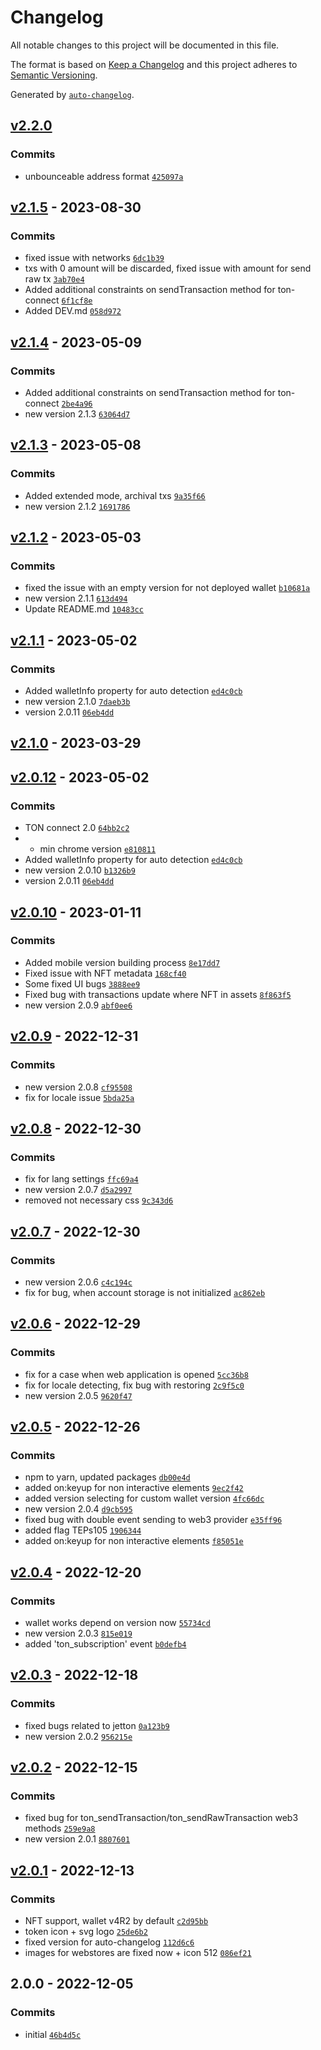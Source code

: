 # Changelog

All notable changes to this project will be documented in this file.

The format is based on [Keep a Changelog](https://keepachangelog.com/en/1.0.0/)
and this project adheres to [Semantic Versioning](https://semver.org/spec/v2.0.0.html).

Generated by [`auto-changelog`](https://github.com/CookPete/auto-changelog).

## [v2.2.0](https://github.com/xtonwallet/web-extension/compare/v2.1.5...v2.2.0)

### Commits

- unbounceable address format [`425097a`](https://github.com/xtonwallet/web-extension/commit/425097ac5e45e625ec34c497e6b0ac4c4b00c7d9)

## [v2.1.5](https://github.com/xtonwallet/web-extension/compare/v2.1.4...v2.1.5) - 2023-08-30

### Commits

- fixed issue with networks [`6dc1b39`](https://github.com/xtonwallet/web-extension/commit/6dc1b39378f7fec0868d9377b4439435ae9f90e0)
- txs with 0 amount will be discarded, fixed issue with amount for send raw tx [`3ab70e4`](https://github.com/xtonwallet/web-extension/commit/3ab70e4071aaa2ba85d94699a17e607a1ea17882)
- Added additional constraints on sendTransaction method for ton-connect [`6f1cf8e`](https://github.com/xtonwallet/web-extension/commit/6f1cf8e903b0b7dd6efb401f92381aaef3f21f19)
- Added DEV.md [`058d972`](https://github.com/xtonwallet/web-extension/commit/058d972f05a5232edf16a6acd472463c8162fd33)

## [v2.1.4](https://github.com/xtonwallet/web-extension/compare/v2.1.3...v2.1.4) - 2023-05-09

### Commits

- Added additional constraints on sendTransaction method for ton-connect [`2be4a96`](https://github.com/xtonwallet/web-extension/commit/2be4a96fcd7ef2c612c2474e4f1b29eb0ab0e58d)
- new version 2.1.3 [`63064d7`](https://github.com/xtonwallet/web-extension/commit/63064d7f11037dc84e49731fef4a50e55b447e69)

## [v2.1.3](https://github.com/xtonwallet/web-extension/compare/v2.1.2...v2.1.3) - 2023-05-08

### Commits

- Added extended mode, archival txs [`9a35f66`](https://github.com/xtonwallet/web-extension/commit/9a35f66acb9f6a14db6e24f29348228b72ad67d0)
- new version 2.1.2 [`1691786`](https://github.com/xtonwallet/web-extension/commit/169178604b99f9533a086ee0281bce41fd3a156c)

## [v2.1.2](https://github.com/xtonwallet/web-extension/compare/v2.1.1...v2.1.2) - 2023-05-03

### Commits

- fixed the issue with an empty version for not deployed wallet [`b10681a`](https://github.com/xtonwallet/web-extension/commit/b10681a49cae25a2cf85d398be12fb7c502095dc)
- new version 2.1.1 [`613d494`](https://github.com/xtonwallet/web-extension/commit/613d4949722a4702d56cb272f4583fec4890e7cf)
- Update README.md [`10483cc`](https://github.com/xtonwallet/web-extension/commit/10483cc4bdd77f874efa7604203f4d35fd7db1e9)

## [v2.1.1](https://github.com/xtonwallet/web-extension/compare/v2.1.0...v2.1.1) - 2023-05-02

### Commits

- Added walletInfo property for auto detection [`ed4c0cb`](https://github.com/xtonwallet/web-extension/commit/ed4c0cbdd2701d54f9c135049d7379a98ddeff06)
- new version 2.1.0 [`7daeb3b`](https://github.com/xtonwallet/web-extension/commit/7daeb3bf238ccf0ccc036335d45b33f0ef307394)
- version 2.0.11 [`06eb4dd`](https://github.com/xtonwallet/web-extension/commit/06eb4dd0376af01e7cc8272695c34db1a14c7d0f)

## [v2.1.0](https://github.com/xtonwallet/web-extension/compare/v2.0.12...v2.1.0) - 2023-03-29

## [v2.0.12](https://github.com/xtonwallet/web-extension/compare/v2.0.10...v2.0.12) - 2023-05-02

### Commits

- TON connect 2.0 [`64bb2c2`](https://github.com/xtonwallet/web-extension/commit/64bb2c245506953d5e413a1dfa08a667ecce8a71)
- * min chrome version [`e810811`](https://github.com/xtonwallet/web-extension/commit/e81081117b7bf3dcd832bc97701522858206d638)
- Added walletInfo property for auto detection [`ed4c0cb`](https://github.com/xtonwallet/web-extension/commit/ed4c0cbdd2701d54f9c135049d7379a98ddeff06)
- new version 2.0.10 [`b1326b9`](https://github.com/xtonwallet/web-extension/commit/b1326b96740be2611e077ffd17b266df4bef3fc1)
- version 2.0.11 [`06eb4dd`](https://github.com/xtonwallet/web-extension/commit/06eb4dd0376af01e7cc8272695c34db1a14c7d0f)

## [v2.0.10](https://github.com/xtonwallet/web-extension/compare/v2.0.9...v2.0.10) - 2023-01-11

### Commits

- Added mobile version building process [`8e17dd7`](https://github.com/xtonwallet/web-extension/commit/8e17dd7421e14dd37242a4dcf16b8701b6df7a44)
- Fixed issue with NFT metadata [`168cf40`](https://github.com/xtonwallet/web-extension/commit/168cf40da4d7671de760eb7fd91044c0acb76dca)
- Some fixed UI bugs [`3888ee9`](https://github.com/xtonwallet/web-extension/commit/3888ee91e88e81cf923c43183f3174ca6c4957b3)
- Fixed bug with transactions update where NFT in assets [`8f863f5`](https://github.com/xtonwallet/web-extension/commit/8f863f58fc5a4c25f46504f751824512dbdce9d6)
- new version 2.0.9 [`abf0ee6`](https://github.com/xtonwallet/web-extension/commit/abf0ee6d446578490a5339ddce40226a3664fe81)

## [v2.0.9](https://github.com/xtonwallet/web-extension/compare/v2.0.8...v2.0.9) - 2022-12-31

### Commits

- new version 2.0.8 [`cf95508`](https://github.com/xtonwallet/web-extension/commit/cf955089a83ce9421d9198e39d433790ef144362)
- fix for locale issue [`5bda25a`](https://github.com/xtonwallet/web-extension/commit/5bda25af15e67b4a87273d0eafc41ceb60a417d8)

## [v2.0.8](https://github.com/xtonwallet/web-extension/compare/v2.0.7...v2.0.8) - 2022-12-30

### Commits

- fix for lang settings [`ffc69a4`](https://github.com/xtonwallet/web-extension/commit/ffc69a43185443a77b62b5cb8c72910192843573)
- new version 2.0.7 [`d5a2997`](https://github.com/xtonwallet/web-extension/commit/d5a29978aff285dc5e3436460395134bab3b53c7)
- removed not necessary css [`9c343d6`](https://github.com/xtonwallet/web-extension/commit/9c343d6b47d62ad87a530662ffdfe89192e2d572)

## [v2.0.7](https://github.com/xtonwallet/web-extension/compare/v2.0.6...v2.0.7) - 2022-12-30

### Commits

- new version 2.0.6 [`c4c194c`](https://github.com/xtonwallet/web-extension/commit/c4c194caedcbab5d807f003f669d316617251ce6)
- fix for bug, when account storage is not initialized [`ac862eb`](https://github.com/xtonwallet/web-extension/commit/ac862ebb08696a66ec7a7811aef4c83f3643ef1f)

## [v2.0.6](https://github.com/xtonwallet/web-extension/compare/v2.0.5...v2.0.6) - 2022-12-29

### Commits

- fix for a case when web application is opened [`5cc36b8`](https://github.com/xtonwallet/web-extension/commit/5cc36b84efbcfe409d53cc41cc111e59c139148f)
- fix for locale detecting, fix bug with restoring [`2c9f5c0`](https://github.com/xtonwallet/web-extension/commit/2c9f5c0746a74a412ad66fd46c77fea6e1733dff)
- new version 2.0.5 [`9620f47`](https://github.com/xtonwallet/web-extension/commit/9620f4783c36854c41704e997cac7876f8a00335)

## [v2.0.5](https://github.com/xtonwallet/web-extension/compare/v2.0.4...v2.0.5) - 2022-12-26

### Commits

- npm to yarn, updated packages [`db00e4d`](https://github.com/xtonwallet/web-extension/commit/db00e4d7d7efe8c38395c02d51c1f1eb0cf909e5)
- added on:keyup for non interactive elements [`9ec2f42`](https://github.com/xtonwallet/web-extension/commit/9ec2f42f02b0e2bc880f5efacca9db22755d3169)
- added version selecting for custom wallet version [`4fc66dc`](https://github.com/xtonwallet/web-extension/commit/4fc66dc3283ffec79cf200c70ccbf1d2df490905)
- new version 2.0.4 [`d9cb595`](https://github.com/xtonwallet/web-extension/commit/d9cb5956f07e1fef2667aba5797555d7e60fe689)
- fixed bug with double event sending to web3 provider [`e35ff96`](https://github.com/xtonwallet/web-extension/commit/e35ff9618e5a57ec6c0048dd0b227e0fe292c215)
- added flag TEPs105 [`1906344`](https://github.com/xtonwallet/web-extension/commit/1906344cc2d6f8af6598d1fa8c42f9a8bf98cd60)
- added on:keyup for non interactive elements [`f85051e`](https://github.com/xtonwallet/web-extension/commit/f85051e5dbbb0fdc7ef190352e2dea330946e507)

## [v2.0.4](https://github.com/xtonwallet/web-extension/compare/v2.0.3...v2.0.4) - 2022-12-20

### Commits

- wallet works depend on version now [`55734cd`](https://github.com/xtonwallet/web-extension/commit/55734cda638781eeb5347cec4f9bd93c5ca6ced9)
- new version 2.0.3 [`815e019`](https://github.com/xtonwallet/web-extension/commit/815e019c2a98750884dc3b1f940df03e18d702f4)
- added 'ton_subscription' event [`b0defb4`](https://github.com/xtonwallet/web-extension/commit/b0defb402129dc6decb008c03edef3452114e1f1)

## [v2.0.3](https://github.com/xtonwallet/web-extension/compare/v2.0.2...v2.0.3) - 2022-12-18

### Commits

- fixed bugs related to jetton [`0a123b9`](https://github.com/xtonwallet/web-extension/commit/0a123b99275cf259c23539ad93281769895931fd)
- new version 2.0.2 [`956215e`](https://github.com/xtonwallet/web-extension/commit/956215ec463e388df5c84e222df243d81f4cfe47)

## [v2.0.2](https://github.com/xtonwallet/web-extension/compare/v2.0.1...v2.0.2) - 2022-12-15

### Commits

- fixed bug for ton_sendTransaction/ton_sendRawTransaction web3 methods [`259e9a8`](https://github.com/xtonwallet/web-extension/commit/259e9a8e40cc839b2e3e40d1979801a8ea17667d)
- new version 2.0.1 [`8807601`](https://github.com/xtonwallet/web-extension/commit/880760163f2e02cb2c2c62e58748eb5730d2d37c)

## [v2.0.1](https://github.com/xtonwallet/web-extension/compare/2.0.0...v2.0.1) - 2022-12-13

### Commits

- NFT support, wallet v4R2 by default [`c2d95bb`](https://github.com/xtonwallet/web-extension/commit/c2d95bb92aebee3b20f5c2dbb1f97ff0d03bf27f)
- token icon + svg logo [`25de6b2`](https://github.com/xtonwallet/web-extension/commit/25de6b2e51fdb8bb46cff4b813b2ff56b25efd77)
- fixed version for auto-changelog [`112d6c6`](https://github.com/xtonwallet/web-extension/commit/112d6c6936d655ca0762a44db3af396c3b959f22)
- images for webstores are fixed now + icon 512 [`086ef21`](https://github.com/xtonwallet/web-extension/commit/086ef21ea03746cbf52ea66c7ad90ec870bc05be)

## 2.0.0 - 2022-12-05

### Commits

- initial [`46b4d5c`](https://github.com/xtonwallet/web-extension/commit/46b4d5c5097f6d2e91acace2ef53aece82a8c502)
